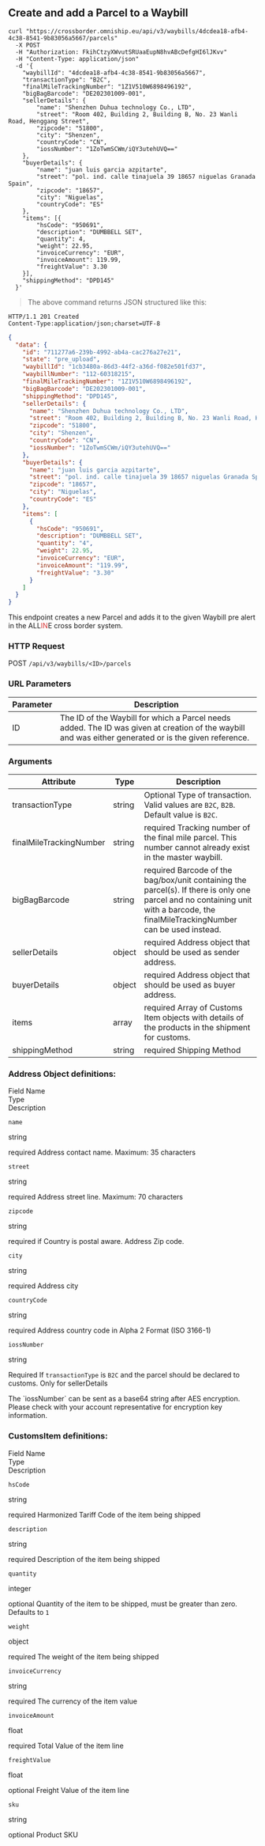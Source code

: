 ## Create and add a Parcel to a Waybill

```shell
curl "https://crossborder.omniship.eu/api/v3/waybills/4dcdea18-afb4-4c38-8541-9b83056a5667/parcels"
  -X POST
  -H "Authorization: FkihCtzyXWvutSRUaaEupN8hvABcDefgHI6lJKvv"
  -H "Content-Type: application/json"
  -d '{
	"waybillId": "4dcdea18-afb4-4c38-8541-9b83056a5667",
	"transactionType": "B2C",
	"finalMileTrackingNumber": "1Z1V510W6898496192",
	"bigBagBarcode": "DE202301009-001",
	"sellerDetails": {
		"name": "Shenzhen Duhua technology Co., LTD",
		"street": "Room 402, Building 2, Building B, No. 23 Wanli Road, Henggang Street",
		"zipcode": "51800",
		"city": "Shenzen",
		"countryCode": "CN",
		"iossNumber": "1ZoTwmSCWm/iQY3utehUVQ=="
	},
	"buyerDetails": {
		"name": "juan luis garcia azpitarte",
		"street": "pol. ind. calle tinajuela 39 18657 niguelas Granada Spain",
		"zipcode": "18657",
		"city": "Niguelas",
		"countryCode": "ES"
	},
	"items": [{
		"hsCode": "950691",
		"description": "DUMBBELL SET",
		"quantity": 4,
		"weight": 22.95,
		"invoiceCurrency": "EUR",
		"invoiceAmount": 119.99,
		"freightValue": 3.30
	}],
	"shippingMethod": "DPD145"
  }'
```

> The above command returns JSON structured like this:

```
HTTP/1.1 201 Created
Content-Type:application/json;charset=UTF-8
```

```json
{
  "data": {
    "id": "711277a6-239b-4992-ab4a-cac276a27e21",
    "state": "pre_upload",
    "waybillId": "1cb3480a-86d3-44f2-a36d-f082e501fd37",
    "waybillNumber": "112-60318215",
    "finalMileTrackingNumber": "1Z1V510W6898496192",
    "bigBagBarcode": "DE202301009-001",
    "shippingMethod": "DPD145",
    "sellerDetails": {
      "name": "Shenzhen Duhua technology Co., LTD",
      "street": "Room 402, Building 2, Building B, No. 23 Wanli Road, Henggang Street",
      "zipcode": "51800",
      "city": "Shenzen",
      "countryCode": "CN",
      "iossNumber": "1ZoTwmSCWm/iQY3utehUVQ=="
    },
    "buyerDetails": {
      "name": "juan luis garcia azpitarte",
      "street": "pol. ind. calle tinajuela 39 18657 niguelas Granada Spain",
      "zipcode": "18657",
      "city": "Niguelas",
      "countryCode": "ES"
    },
    "items": [
      {
        "hsCode": "950691",
        "description": "DUMBBELL SET",
        "quantity": "4",
        "weight": 22.95,
        "invoiceCurrency": "EUR",
        "invoiceAmount": "119.99",
        "freightValue": "3.30"
      }
    ]
  }
}
```

This endpoint creates a new Parcel and adds it to the given Waybill pre alert in the <span class="font-weight: bold">ALL<span style="color: #d83636;">IN</span>E</span> cross border system. 

### HTTP Request

<span class="http-verb post">POST</span> `/api/v3/waybills/<ID>/parcels`

### URL Parameters

| Parameter | Description                                                                                                                                                                                                   |
|-----------|---------------------------------------------------------------------------------------------------------------------------------------------------------------------------------------------------------------|
| ID        | The ID of the <span class="object">Waybill</span> for which a <span class="object">Parcel</span> needs added. The ID was given at creation of the waybill and was either generated or is the given reference. |

### Arguments

| Attribute               | Type                             | Description                                                                                                                                                                                                      |
|-------------------------|----------------------------------|------------------------------------------------------------------------------------------------------------------------------------------------------------------------------------------------------------------|
| transactionType         | <span class="type">string</span> | <span class="optional">Optional</span> Type of transaction. Valid values are `B2C`, `B2B`. Default value is `B2C`.                                                                                               |
| finalMileTrackingNumber | <span class="type">string</span> | <span class="required">required</span> Tracking number of the final mile parcel. This number cannot already exist in the master waybill.                                                                         | 
| bigBagBarcode           | <span class="type">string</span> | <span class="required">required</span> Barcode of the bag/box/unit containing the parcel(s). If there is only one parcel and no containing unit with a barcode, the finalMileTrackingNumber can be used instead. |
| sellerDetails           | <span class="type">object</span> | <span class="required">required</span> <span class="object">Address</span> object that should be used as sender address.                                                                                         |
| buyerDetails            | <span class="type">object</span> | <span class="required">required</span> <span class="object">Address</span> object that should be used as buyer address.                                                                                          |
| items                   | <span class="type">array</span>  | <span class="required">required</span> Array of <span class="object">Customs Item</span> objects with details of the products in the shipment for customs.                                                       |
| shippingMethod          | <span class="type">string</span> | <span class="required">required</span> Shipping Method                                                                                                                                                           |

### Address Object definitions:

<div class="magic-block-parameters">
	<div class="block-parameters-table">
		<div class="table">
			<div class="tr">
				<div class="th" style="min-width: 120px;">Field Name</div>
				<div class="th">Type</div>
				<div class="th">Description</div>
			</div>
			<div class="tr">
				<div class="td"><p><code>name</code></p></div>
				<div class="td"><p><span>string</span></p></div>
				<div class="td"><p><span class="required">required</span> Address contact name. Maximum: 35 characters </p></div>
			</div>
			<div class="tr">
				<div class="td"><p><code>street</code></p></div>
				<div class="td"><p><span>string</span></p></div>
				<div class="td"><p><span class="required">required</span> Address street line. Maximum: 70 characters </p></div>
			</div>
			<div class="tr">
				<div class="td"><p><code>zipcode</code></p></div>
				<div class="td"><p><span>string</span></p></div>
				<div class="td"><p><span class="required_if">required if</span> Country is postal aware. Address Zip code. </p></div>
			</div>
			<div class="tr">
				<div class="td"><p><code>city</code></p></div>
				<div class="td"><p><span>string</span></p></div>
				<div class="td"><p><span class="required">required</span> Address city</p></div>
			</div>
			<div class="tr">
				<div class="td"><p><code>countryCode</code></p></div>
				<div class="td"><p><span>string</span></p></div>
				<div class="td"><p><span class="required">required</span> Address country code in Alpha 2 Format  (ISO 3166-1)</p></div>
			</div>
      <div class="tr">
				<div class="td"><p><code>iossNumber</code></p></div>
				<div class="td"><p><span>string</span></p></div>
				<div class="td"><p><span class="required_if">Required If</span> <code>transactionType</code> is <code>B2C</code> and the parcel should be declared to customs. Only for sellerDetails</p></div>
			</div>
		</div>
	</div>
</div>

<aside class="notice">
  The `iossNumber` can be sent as a base64 string after AES encryption. Please check with your account representative for encryption key information.
</aside>


### CustomsItem definitions:

<div class="magic-block-parameters">
	<div class="block-parameters-table">
		<div class="table">
			<div class="tr">
				<div class="th" style="min-width: 120px;">Field Name</div>
				<div class="th">Type</div>
				<div class="th">Description</div>
			</div>
      <div class="tr">
				<div class="td"><p><code>hsCode</code></p></div>
				<div class="td"><p><span>string</span></p></div>
				<div class="td"><p><span class="required">required</span> Harmonized Tariff Code of the item being shipped</p></div>
			</div>
			<div class="tr">
				<div class="td"><p><code>description</code></p></div>
				<div class="td"><p><span>string</span></p></div>
				<div class="td"><p><span class="required">required</span> Description of the item being shipped</p></div>
			</div>
			<div class="tr">
				<div class="td"><p><code>quantity</code></p></div>
				<div class="td"><p><span>integer</span></p></div>
				<div class="td"><p><span class="optional">optional</span> Quantity of the item to be shipped, must be greater than zero. Defaults to <code>1</code></p></div>
			</div>
      <div class="tr">
				<div class="td"><p><code>weight</code></p></div>
				<div class="td"><p><span>object</span></p></div>
				<div class="td"><p><span class="required">required</span> The weight of the item being shipped</p></div>
			</div>
      <div class="tr">
				<div class="td"><p><code>invoiceCurrency</code></p></div>
				<div class="td"><p><span>string</span></p></div>
				<div class="td"><p><span class="required">required</span> The currency of the item value</p></div>
			</div>
			<div class="tr">
				<div class="td"><p><code>invoiceAmount</code></p></div>
				<div class="td"><p><span>float</span></p></div>
				<div class="td"><p><span class="required">required</span> Total Value of the item line</p></div>
			</div>
      <div class="tr">
				<div class="td"><p><code>freightValue</code></p></div>
				<div class="td"><p><span>float</span></p></div>
				<div class="td"><p><span class="optional">optional</span> Freight Value of the item line</p></div>
			</div>
      <div class="tr">
				<div class="td"><p><code>sku</code></p></div>
				<div class="td"><p><span>string</span></p></div>
				<div class="td"><p><span class="optional">optional</span> Product SKU </p></div>
			</div>
		</div>
	</div>
</div>
